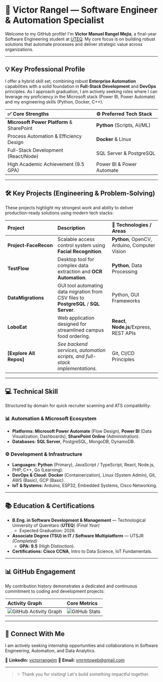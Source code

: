 # 🚀 Victor Rangel — Software Engineer & Automation Specialist

Welcome to my GitHub profile! I'm **Victor Manuel Rangel Mejia**, a final-year Software Engineering student at [UTEQ](https://www.uteq.edu.mx/). My core focus is on building robust solutions that automate processes and deliver strategic value across organizations.

---

## 💡 Key Professional Profile

I offer a hybrid skill set, combining robust **Enterprise Automation** capabilities with a solid foundation in **Full-Stack Development** and **DevOps** principles. As I approach graduation, I am actively seeking roles where I can leverage my proficiency in the Microsoft stack (Power BI, Power Automate) and my engineering skills (Python, Docker, C++).

| ✅ **Core Strengths** | ⚙️ **Preferred Tech Stack** |
|:----------------------|:---------------------------|
| **Microsoft Power Platform** & SharePoint | **Python** (Scripts, AI/ML) |
| Process Automation & Efficiency Design | **Docker** & Linux |
| Full-Stack Development (React/Node) | SQL Server & PostgreSQL |
| High Academic Achievement (9.5 GPA) | Power BI & Power Automate |

---

## 🛠️ Key Projects (Engineering & Problem-Solving)

These projects highlight my strongest work and ability to deliver production-ready solutions using modern tech stacks:

| Project | Description | 🧠 Technologies / Areas |
|:--------|:-------------|:----------------------|
| **Project‑FaceRecon** | Scalable access control system using **Facial Recognition**. | **Python**, OpenCV, Arduino, Computer Vision |
| **TestFlow** | Desktop tool for complex data extraction and **OCR Automation**. | **Python**, Data Processing |
| **DataMigrations** | GUI tool automating data migration from CSV files to **PostgreSQL** / **SQL Server**. | Python, GUI Frameworks |
| **LoboEat** | Web application designed for streamlined campus food ordering. | **React**, **Node.js**/Express, REST APIs |
| **[Explore All Repos]** | *See backend services, automation scripts, and full-stack implementations.* | Git, CI/CD Principles |

---

## 💻 Technical Skill

Structured by domain for quick recruiter scanning and ATS compatibility:

### 📊 Automation & Microsoft Ecosystem
* **Platforms:** **Microsoft Power Automate** (Flow Design), **Power BI** (Data Visualization, Dashboards), **SharePoint Online** (Administration).
* **Databases:** **SQL Server**, PostgreSQL, MongoDB, DynamoDB.

### ⚙️ Development & Infrastructure
* **Languages:** **Python** (Primary), JavaScript / TypeScript, React, Node.js, PHP, C++, Go (Learning).
* **DevOps & Cloud:** **Docker** (Containerization), Linux (System Admin), Git, AWS (Basic), GCP (Basic).
* **IoT & Systems:** Arduino, ESP32, Embedded Systems, Cisco Networking.

---

## 📚 Education & Certifications

* **B.Eng. in Software Development & Management** — Technological University of Querétaro (**UTEQ**) *(Final Year)*
    * Expected Graduation: 2026.
* **Associate Degree (TSU) in IT / Software Multiplatform** — UTSJR *(Completed)*
    * **GPA:** **9.5** (High Distinction).
* **Certifications:** **Cisco CCNA**, Intro to Data Science, IoT Fundamentals.

---

## 📊 GitHub Engagement

My contribution history demonstrates a dedicated and continuous commitment to coding and development projects:

| Activity Graph | Core Metrics |
|:---------------|:-------------|
| ![GitHub Activity Graph](https://github-readme-activity-graph.vercel.app/graph?username=victoMR&theme=github-compact) | ![GitHub Stats](https://github-readme-stats.vercel.app/api?username=victoMR&hide=stars&count_private=true&show_icons=true&theme=algolia&border_radius=20) |

---

## 🤝 Connect With Me

I am actively seeking internship opportunities and collaborations in Software Engineering, Automation, and Data Analytics.

🔗 **LinkedIn:** [victorrangelm](https://www.linkedin.com/in/victorrangelm)
📧 **Email:** [vmrmtoweb@gmail.com](mailto:vmrmtoweb@gmail.com)

---

> ✨ Thank you for visiting! Let's build something impactful together.
